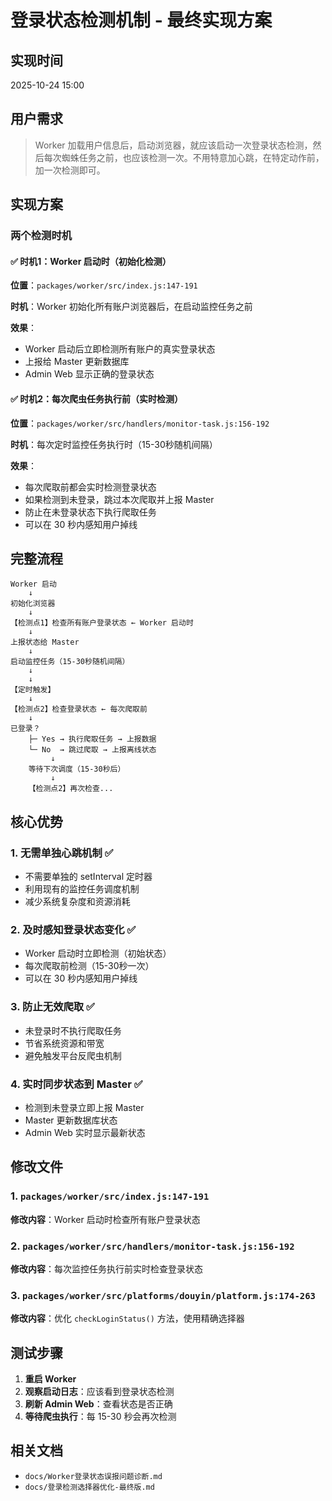 # 登录状态检测机制 - 最终实现方案

## 实现时间
2025-10-24 15:00

## 用户需求

> Worker 加载用户信息后，启动浏览器，就应该启动一次登录状态检测，然后每次蜘蛛任务之前，也应该检测一次。不用特意加心跳，在特定动作前，加一次检测即可。

## 实现方案

### 两个检测时机

#### ✅ 时机1：Worker 启动时（初始化检测）

**位置**：`packages/worker/src/index.js:147-191`

**时机**：Worker 初始化所有账户浏览器后，在启动监控任务之前

**效果**：
- Worker 启动后立即检测所有账户的真实登录状态
- 上报给 Master 更新数据库
- Admin Web 显示正确的登录状态

#### ✅ 时机2：每次爬虫任务执行前（实时检测）

**位置**：`packages/worker/src/handlers/monitor-task.js:156-192`

**时机**：每次定时监控任务执行时（15-30秒随机间隔）

**效果**：
- 每次爬取前都会实时检测登录状态
- 如果检测到未登录，跳过本次爬取并上报 Master
- 防止在未登录状态下执行爬取任务
- 可以在 30 秒内感知用户掉线

## 完整流程

```
Worker 启动
    ↓
初始化浏览器
    ↓
【检测点1】检查所有账户登录状态 ← Worker 启动时
    ↓
上报状态给 Master
    ↓
启动监控任务（15-30秒随机间隔）
    ↓
    ↓
【定时触发】
    ↓
【检测点2】检查登录状态 ← 每次爬取前
    ↓
已登录？
    ├─ Yes → 执行爬取任务 → 上报数据
    └─ No  → 跳过爬取 → 上报离线状态
         ↓
    等待下次调度（15-30秒后）
         ↓
    【检测点2】再次检查...
```

## 核心优势

### 1. 无需单独心跳机制 ✅
- 不需要单独的 setInterval 定时器
- 利用现有的监控任务调度机制
- 减少系统复杂度和资源消耗

### 2. 及时感知登录状态变化 ✅
- Worker 启动时立即检测（初始状态）
- 每次爬取前检测（15-30秒一次）
- 可以在 30 秒内感知用户掉线

### 3. 防止无效爬取 ✅
- 未登录时不执行爬取任务
- 节省系统资源和带宽
- 避免触发平台反爬虫机制

### 4. 实时同步状态到 Master ✅
- 检测到未登录立即上报 Master
- Master 更新数据库状态
- Admin Web 实时显示最新状态

## 修改文件

### 1. `packages/worker/src/index.js:147-191`
**修改内容**：Worker 启动时检查所有账户登录状态

### 2. `packages/worker/src/handlers/monitor-task.js:156-192`
**修改内容**：每次监控任务执行前实时检查登录状态

### 3. `packages/worker/src/platforms/douyin/platform.js:174-263`
**修改内容**：优化 `checkLoginStatus()` 方法，使用精确选择器

## 测试步骤

1. **重启 Worker**
2. **观察启动日志**：应该看到登录状态检测
3. **刷新 Admin Web**：查看状态是否正确
4. **等待爬虫执行**：每 15-30 秒会再次检测

## 相关文档

- `docs/Worker登录状态误报问题诊断.md`
- `docs/登录检测选择器优化-最终版.md`
